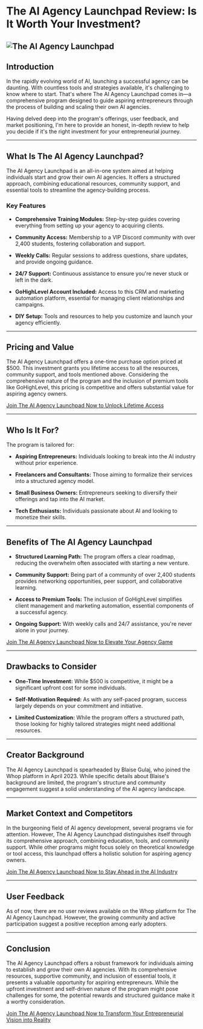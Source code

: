 # The AI Agency Launchpad Review: Is It Worth Your Investment?
![The AI Agency Launchpad](https://github.com/user-attachments/assets/5e37c35e-9de9-46e2-a186-be69a325dcf5)
---

## Introduction

In the rapidly evolving world of AI, launching a successful agency can be daunting. With countless tools and strategies available, it's challenging to know where to start. That's where The AI Agency Launchpad comes in—a comprehensive program designed to guide aspiring entrepreneurs through the process of building and scaling their own AI agencies.

Having delved deep into the program's offerings, user feedback, and market positioning, I'm here to provide an honest, in-depth review to help you decide if it's the right investment for your entrepreneurial journey.

---

## What Is The AI Agency Launchpad?

The AI Agency Launchpad is an all-in-one system aimed at helping individuals start and grow their own AI agencies. It offers a structured approach, combining educational resources, community support, and essential tools to streamline the agency-building process.

### Key Features

* **Comprehensive Training Modules:** Step-by-step guides covering everything from setting up your agency to acquiring clients.

* **Community Access:** Membership to a VIP Discord community with over 2,400 students, fostering collaboration and support.

* **Weekly Calls:** Regular sessions to address questions, share updates, and provide ongoing guidance.

* **24/7 Support:** Continuous assistance to ensure you're never stuck or left in the dark.

* **GoHighLevel Account Included:** Access to this CRM and marketing automation platform, essential for managing client relationships and campaigns.

* **DIY Setup:** Tools and resources to help you customize and launch your agency efficiently.

---

## Pricing and Value

The AI Agency Launchpad offers a one-time purchase option priced at \$500. This investment grants you lifetime access to all the resources, community support, and tools mentioned above. Considering the comprehensive nature of the program and the inclusion of premium tools like GoHighLevel, this pricing is competitive and offers substantial value for aspiring agency owners.

[Join The AI Agency Launchpad Now to Unlock Lifetime Access](https://kelexbawz.com/the-ai-agency-launchpad)

---

## Who Is It For?

The program is tailored for:

* **Aspiring Entrepreneurs:** Individuals looking to break into the AI industry without prior experience.

* **Freelancers and Consultants:** Those aiming to formalize their services into a structured agency model.

* **Small Business Owners:** Entrepreneurs seeking to diversify their offerings and tap into the AI market.

* **Tech Enthusiasts:** Individuals passionate about AI and looking to monetize their skills.

---

## Benefits of The AI Agency Launchpad

* **Structured Learning Path:** The program offers a clear roadmap, reducing the overwhelm often associated with starting a new venture.

* **Community Support:** Being part of a community of over 2,400 students provides networking opportunities, peer support, and collaborative learning.

* **Access to Premium Tools:** The inclusion of GoHighLevel simplifies client management and marketing automation, essential components of a successful agency.

* **Ongoing Support:** With weekly calls and 24/7 assistance, you're never alone in your journey.

[Join The AI Agency Launchpad Now to Elevate Your Agency Game](https://kelexbawz.com/the-ai-agency-launchpad)

---

## Drawbacks to Consider

* **One-Time Investment:** While \$500 is competitive, it might be a significant upfront cost for some individuals.

* **Self-Motivation Required:** As with any self-paced program, success largely depends on your commitment and initiative.

* **Limited Customization:** While the program offers a structured path, those looking for highly tailored strategies might need additional resources.

---

## Creator Background

The AI Agency Launchpad is spearheaded by Blaise Gulaj, who joined the Whop platform in April 2023. While specific details about Blaise's background are limited, the program's structure and community engagement suggest a solid understanding of the AI agency landscape.

---

## Market Context and Competitors

In the burgeoning field of AI agency development, several programs vie for attention. However, The AI Agency Launchpad distinguishes itself through its comprehensive approach, combining education, tools, and community support. While other programs might focus solely on theoretical knowledge or tool access, this launchpad offers a holistic solution for aspiring agency owners.

[Join The AI Agency Launchpad Now to Stay Ahead in the AI Industry](https://kelexbawz.com/the-ai-agency-launchpad)

---

## User Feedback

As of now, there are no user reviews available on the Whop platform for The AI Agency Launchpad. However, the growing community and active participation suggest a positive reception among early adopters.

---

## Conclusion

The AI Agency Launchpad offers a robust framework for individuals aiming to establish and grow their own AI agencies. With its comprehensive resources, supportive community, and inclusion of essential tools, it presents a valuable opportunity for aspiring entrepreneurs. While the upfront investment and self-driven nature of the program might pose challenges for some, the potential rewards and structured guidance make it a worthy consideration.

[Join The AI Agency Launchpad Now to Transform Your Entrepreneurial Vision into Reality](https://kelexbawz.com/the-ai-agency-launchpad)
